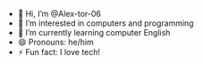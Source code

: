 - 👋 Hi, I’m @Alex-tor-06
- 👀 I’m interested in computers and programming
- 🌱 I’m currently learning computer English
- 😄 Pronouns: he/him
- ⚡ Fun fact: I love tech!

<!---
Alex-tor-06/Alex-tor-06 is a ✨ special ✨ repository because its `README.md` (this file) appears on your GitHub profile.
You can click the Preview link to take a look at your changes.
--->
